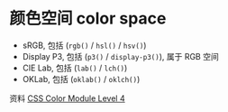# 颜色空间 color space

- sRGB, 包括 (`rgb()` / `hsl()` / `hsv()`)
- Display P3, 包括 (`p3()` / `display-p3()`), 属于 RGB 空间
- CIE Lab, 包括 (`lab()` / `lch()`)
- OKLab, 包括 (`oklab()` / `oklch()`)

资料 [CSS Color Module Level 4](https://www.w3.org/TR/css-color-4/)
